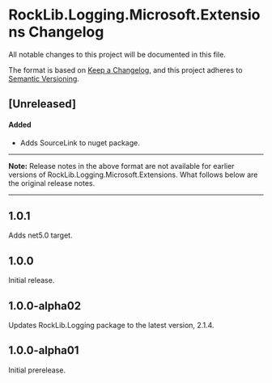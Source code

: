 # RockLib.Logging.Microsoft.Extensions Changelog

All notable changes to this project will be documented in this file.

The format is based on [Keep a Changelog](https://keepachangelog.com/en/1.0.0/),
and this project adheres to [Semantic Versioning](https://semver.org/spec/v2.0.0.html).

## [Unreleased]

#### Added

- Adds SourceLink to nuget package.

----

**Note:** Release notes in the above format are not available for earlier versions of
RockLib.Logging.Microsoft.Extensions. What follows below are the original release notes.

----

## 1.0.1

Adds net5.0 target.

## 1.0.0

Initial release.

## 1.0.0-alpha02

Updates RockLib.Logging package to the latest version, 2.1.4.

## 1.0.0-alpha01

Initial prerelease.
